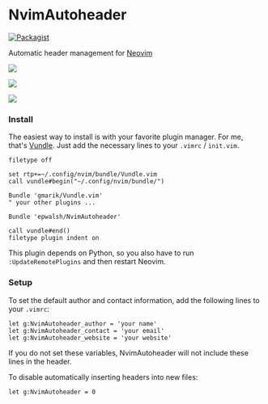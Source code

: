 # NvimAutoheader

[![Packagist](https://img.shields.io/packagist/l/doctrine/orm.svg)](https://github.com/epwalsh/NvimAutoheader/blob/master/LICENSE)

Automatic header management for [Neovim](https://github.com/neovim/neovim)

![](http://epwalsh.com/images/NvimAutoheader.gif)

![](http://epwalsh.com/images/NvimAutoheader_c.png)

![](http://epwalsh.com/images/NvimAutoheader_vim.png)

### Install

The easiest way to install is with your favorite plugin manager. For me, that's 
[Vundle](https://github.com/VundleVim/Vundle.vim). Just add the necessary lines 
to your ```.vimrc``` / ```init.vim```.

```vim
filetype off

set rtp+=~/.config/nvim/bundle/Vundle.vim
call vundle#begin("~/.config/nvim/bundle/")

Bundle 'gmarik/Vundle.vim'
" your other plugins ...

Bundle 'epwalsh/NvimAutoheader'

call vundle#end()
filetype plugin indent on
```

This plugin depends on Python, so you also have to run ```:UpdateRemotePlugins```
and then restart Neovim.


### Setup

To set the default author and contact information, add the following lines to 
your ```.vimrc```:

```vim
let g:NvimAutoheader_author = 'your name'
let g:NvimAutoheader_contact = 'your email'
let g:NvimAutoheader_website = 'your website'
```

If you do not set these variables, NvimAutoheader will not include these lines in the 
header.

To disable automatically inserting headers into new files: 

```vim
let g:NvimAutoheader = 0
```
